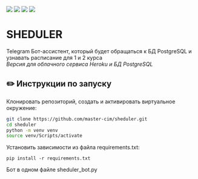 ![](https://img.shields.io/badge/Python-3.7.5-green) 
![](https://img.shields.io/badge/Telegram-xx-blue) 
![](https://img.shields.io/badge/Heroku-zz-red) 
![](https://img.shields.io/badge/PostgreSql-2.9.3-yellow) 


# SHEDULER
Telegram Бот-ассистент, который будет обращаться к  БД PostgreSQL и узнавать расписание для 1 и 2 курса  
_Версия для облачного сервиса Heroku и БД PostgreSQL_

## :pencil2: Инструкции по запуску

Клонировать репозиторий, создать и активировать виртуальное окружение:

```sh
git clone https://github.com/master-cim/sheduler.git
cd sheduler
python -m venv venv
source venv/Scripts/activate
```

Установить зависимости из файла requirements.txt:
```
pip install -r requirements.txt
```

Бот в одном файле sheduler_bot.py